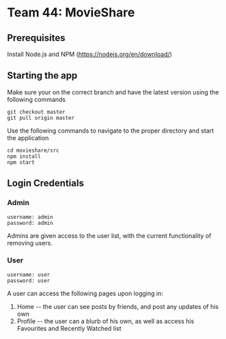 # Team 44: MovieShare

## Prerequisites
Install Node.js and NPM (https://nodejs.org/en/download/)

## Starting the app
Make sure your on the correct branch and have the latest version using the following commands
```
git checkout master
git pull origin master
```
Use the following commands to navigate to the proper directory and start the application
```
cd movieshare/src
npm install
npm start
```

## Login Credentials

### Admin
```
username: admin
password: admin
```

Admins are given access to the user list, with the current functionality of removing users.

### User
```
username: user
password: user
```
A user can access the following pages upon logging in:

1. Home -- the user can see posts by friends, and post any updates of his own
2. Profile -- the user can a blurb of his own, as well as access his Favourites and Recently Watched list
